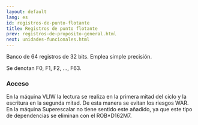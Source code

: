 ```yaml
---
layout: default
lang: es
id: registros-de-punto-flotante
title: Registros de punto flotante
prev: registros-de-proposito-general.html
next: unidades-funcionales.html
---
```

Banco de 64 registros de 32 bits. Emplea simple precisión.

Se denotan F0, F1, F2, ..., F63.


### Acceso

En la máquina VLIW la lectura se realiza en la primera mitad del ciclo y la escritura en la segunda mitad. De esta manera se evitan los riesgos WAR. En la máquina Superescalar no tiene sentido este añadido, ya que este tipo de dependencias se eliminan con el ROB*D162M7.
